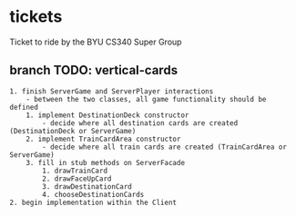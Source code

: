 # tickets
Ticket to ride by the BYU CS340 Super Group

## branch TODO: vertical-cards ##
	1. finish ServerGame and ServerPlayer interactions
		- between the two classes, all game functionality should be defined
		1. implement DestinationDeck constructor 
			- decide where all destination cards are created (DestinationDeck or ServerGame)
		2. implement TrainCardArea constructor
			- decide where all train cards are created (TrainCardArea or ServerGame)
		3. fill in stub methods on ServerFacade
			1. drawTrainCard
			2. drawFaceUpCard
			3. drawDestinationCard
			4. chooseDestinationCards
	2. begin implementation within the Client